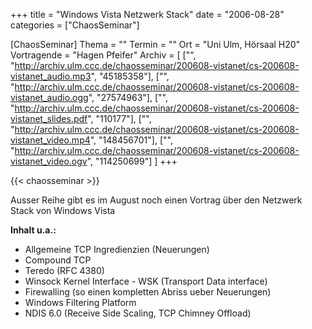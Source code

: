 +++
title = "Windows Vista Netzwerk Stack"
date = "2006-08-28"
categories = ["ChaosSeminar"]

[ChaosSeminar]
Thema = ""
Termin = ""
Ort = "Uni Ulm, Hörsaal H20"
Vortragende = "Hagen Pfeifer"
Archiv = [
	["", "http://archiv.ulm.ccc.de/chaosseminar/200608-vistanet/cs-200608-vistanet_audio.mp3", "45185358"],
	["", "http://archiv.ulm.ccc.de/chaosseminar/200608-vistanet/cs-200608-vistanet_audio.ogg", "27574963"],
	["", "http://archiv.ulm.ccc.de/chaosseminar/200608-vistanet/cs-200608-vistanet_slides.pdf", "110177"],
	["", "http://archiv.ulm.ccc.de/chaosseminar/200608-vistanet/cs-200608-vistanet_video.mp4", "148456701"],
	["", "http://archiv.ulm.ccc.de/chaosseminar/200608-vistanet/cs-200608-vistanet_video.ogv", "114250699"]
	]
+++

{{< chaosseminar >}}

Ausser Reihe gibt es im August noch einen Vortrag über den Netzwerk Stack von Windows Vista

**Inhalt u.a.:**

- Allgemeine TCP Ingredienzien (Neuerungen)
- Compound TCP
- Teredo (RFC 4380)
- Winsock Kernel Interface - WSK (Transport Data interface)
- Firewalling (so einen kompletten Abriss ueber Neuerungen)
- Windows Filtering Platform
- NDIS 6.0 (Receive Side Scaling, TCP Chimney Offload)
